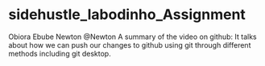 # sidehustle_labodinho_Assignment
Obiora Ebube Newton
@Newton
A summary of the video on github: It talks about how we can push our changes to github using git through different methods including git desktop.
